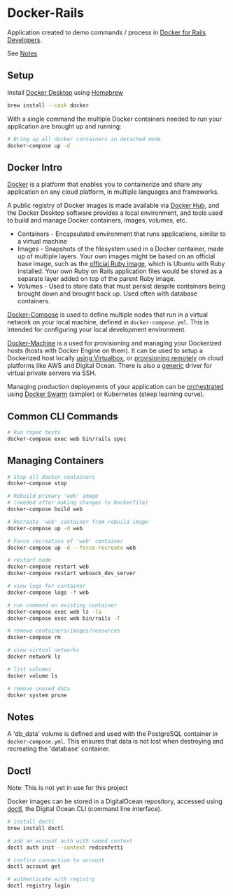 # Docker-Rails

Application created to demo commands / process in
[Docker for Rails Developers].

See [Notes](docs/notes.md)

[Docker for Rails Developers]: https://pragprog.com/titles/ridocker/docker-for-rails-developers/

## Setup

Install [Docker Desktop] using [Homebrew]

```bash
brew install --cask docker
```

With a single command the multiple Docker containers needed to run your
application are brought up and running:

```bash
# Bring up all docker containers in detached mode
docker-compose up -d
```

[Docker Desktop]: https://formulae.brew.sh/cask/docker
[Homebrew]: https://brew.sh/

## Docker Intro

[Docker] is a platform that enables you to containerize and share any
application on any cloud platform, in multiple languages and frameworks.

A public registry of Docker images is made available via [Docker Hub], and the
Docker Desktop software provides a local environment, and tools used to build
and manage Docker containers, images, volumes, etc.

* Containers - Encapsulated environment that runs applications, similar to a
  virtual machine
* Images - Snapshots of the filesystem used in a Docker container, made up of
  multiple layers. Your own images might be based on an official base image,
  such as the [official Ruby image], which is Ubuntu with Ruby installed. Your
  own Ruby on Rails application files would be stored as a separate layer
  added on top of the parent Ruby image.
* Volumes - Used to store data that must persist despite containers being
  brought down and brought back up. Used often with database containers.

[Docker-Compose] is used to define multiple nodes that run in a virtual network
on your local machine, defined in `docker-compose.yml`. This is intended for
configuring your local development environment.

[Docker-Machine] is a used for provisioning and managing your Dockerized hosts
(hosts with Docker Engine on them). It can be used to setup a Dockerized host
locally [using Virtualbox], or [provisioning remotely] on cloud platforms like
AWS and Digital Ocean. There is also a [generic] driver for virtual private
servers via SSH.

Managing production deployments of your application can be [orchestrated] using
[Docker Swarm] (simpler) or Kubernetes (steep learning curve).

[Docker]: https://docs.docker.com/get-started/overview/
[Docker Hub]: https://hub.docker.com/
[official Ruby image]: https://hub.docker.com/_/ruby
[Docker-Compose]: https://docs.docker.com/compose/
[Docker-Machine]: https://docker-docs.netlify.app/machine/overview/
[using Virtualbox]: https://docker-docs.netlify.app/machine/get-started/
[provisioning remotely]: https://docker-docs.netlify.app/machine/get-started-cloud/#examples
[generic]: https://docker-docs.netlify.app/machine/drivers/generic/
[orchestrated]: https://docs.docker.com/get-started/orchestration/
[Docker Swarm]: https://docs.docker.com/get-started/swarm-deploy/

## Common CLI Commands

```bash
# Run rspec tests
docker-compose exec web bin/rails spec
```

## Managing Containers

```bash
# Stop all docker containers
docker-compose stop

# Rebuild primary 'web' image
# (needed after making changes to Dockerfile)
docker-compose build web

# Recreate 'web' container from rebuild image
docker-compose up -d web

# Force recreation of 'web' container
docker-compose up -d --force-recreate web

# restart node
docker-compose restart web
docker-compose restart weboack_dev_server

# view logs for container
docker-compose logs -f web

# run command on existing container
docker-compose exec web ls -la
docker-compose exec web bin/rails -T

# remove containers/images/resources
docker-compose rm

# view virtual networks
docker network ls

# list volumes
docker volume ls

# remove unused data
docker system prune
```

## Notes

A 'db_data' volume is defined and used with the PostgreSQL container in
`docker-compose.yml`. This ensures that data is not lost when destroying
and recreating the 'database' container.

## Doctl

Note: This is not yet in use for this project

Docker images can be stored in a DigitalOcean repository, accessed using
[doctl], the Digital Ocean CLI (command line interface).

```bash
# install doctl
brew install doctl

# add an account auth with named context
doctl auth init --context redconfetti

# confirm connection to account
doctl account get

# authenticate with registry
doctl registry login
```

[doctl]: https://docs.digitalocean.com/reference/doctl/
